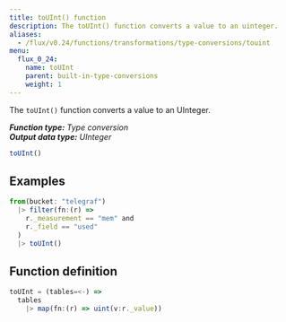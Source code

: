 ```yaml
---
title: toUInt() function
description: The toUInt() function converts a value to an uinteger.
aliases:
  - /flux/v0.24/functions/transformations/type-conversions/touint
menu:
  flux_0_24:
    name: toUInt
    parent: built-in-type-conversions
    weight: 1
---
```


The `toUInt()` function converts a value to an UInteger.

_**Function type:** Type conversion_  
_**Output data type:** UInteger_

```js
toUInt()
```

## Examples
```js
from(bucket: "telegraf")
  |> filter(fn:(r) =>
    r._measurement == "mem" and
    r._field == "used"
  )
  |> toUInt()
```

## Function definition
```js
toUInt = (tables=<-) =>
  tables
    |> map(fn:(r) => uint(v:r._value))
```
